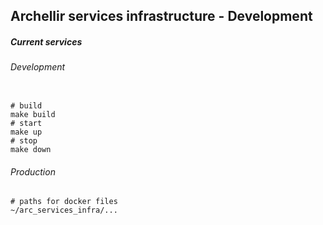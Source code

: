 ## Archellir services infrastructure - Development

##### Current services

###### Development

```shell

# build
make build
# start
make up
# stop
make down
```

###### Production

```shell
# paths for docker files
~/arc_services_infra/...
```
